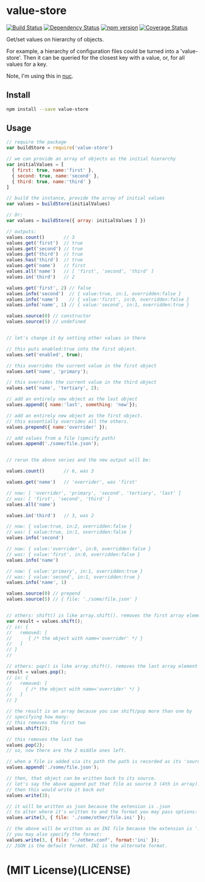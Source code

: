 # value-store
[![Build Status](https://travis-ci.org/elidoran/node-value-store.svg?branch=master)](https://travis-ci.org/elidoran/node-value-store)
[![Dependency Status](https://gemnasium.com/elidoran/node-value-store.png)](https://gemnasium.com/elidoran/node-value-store)
[![npm version](https://badge.fury.io/js/value-store.svg)](http://badge.fury.io/js/value-store)
[![Coverage Status](https://coveralls.io/repos/github/elidoran/node-value-store/badge.svg?branch=master)](https://coveralls.io/github/elidoran/node-value-store?branch=master)

Get/set values on hierarchy of objects.

For example, a hierarchy of configuration files could be turned into a 'value-store'. Then it can be queried for the closest key with a value, or, for all values for a key.

Note, I'm using this in [nuc](https://npmjs.com/package/nuc).

## Install

```sh
npm install --save value-store
```

## Usage

```javascript
// require the package
var buildStore = require('value-store')

// we can provide an array of objects as the initial hierarchy
var initialValues = [
  { first: true, name:'first' },
  { second: true, name:'second' },
  { third: true, name:'third' }
]

// build the instance, provide the array of initial values
var values = buildStore(initialValues)

// Or:
var values = buildStore({ array: initialValues ] })

// outputs:  
values.count()       // 3
values.get('first')  // true
values.get('second') // true
values.get('third')  // true
values.has('third')  // true
values.get('name')   // first
values.all('name')   // [ 'first', 'second', 'third' ]
values.in('third')   // 2

values.get('first', 2) // false
values.info('second')  // { value:true, in:1, overridden:false }
values.info('name')    // { value:'first', in:0, overridden:false }
values.info('name', 1) // { value:'second', in:1, overridden:true }

values.source(0) // constructor
values.source(5) // undefined


// let's change it by setting other values in there

// this puts enabled:true into the first object.
values.set('enabled', true);

// this overrides the current value in the first object
values.set('name', 'primary');

// this overrides the current value in the third object
values.set('name', 'tertiary', 2);

// add an entirely new object as the last object
values.append({ name:'last', something: 'new'});

// add an entirely new object as the first object.
// this essentially overrides all the others.
values.prepend({ name:'overrider' });

// add values from a file (specify path)
values.append('./some/file.json');


// rerun the above series and the new output will be:

values.count()       // 6, was 3

values.get('name')   // 'overrider', was 'first'

// now: [ 'overrider', 'primary', 'second', 'tertiary', 'last' ]
// was: [ 'first', 'second', 'third' ]
values.all('name')

values.in('third')   // 3, was 2

// now: { value:true, in:2, overridden:false }
// was: { value:true, in:1, overridden:false }
values.info('second')

// now: { value:'overrider', in:0, overridden:false }
// was: { value:'first', in:0, overridden:false }
values.info('name')

// now: { value:'primary', in:1, overridden:true }
// was: { value:'second', in:1, overridden:true }
values.info('name', 1)

values.source(0) // prepend
values.source(5) // { file: './some/file.json' }


// others: shift() is like array.shift(). removes the first array element
var result = values.shift();
// is: {
//   removed: [
//      { /* the object with name='overrider' */ }
//   ]
// }
//

// others: pop() is like array.shift(). removes the last array element
result = values.pop();
// is: {
//   removed: [
//     { /* the object with name='overrider' */ }
//   ]
// }

// the result is an array because you can shift/pop more than one by
// specifying how many:
// this removes the first two
values.shift(2);

// this removes the last two
values.pop(2);
// so, now there are the 2 middle ones left.

// when a file is added via its path the path is recorded as its 'source'
values.append('./some/file.json');

// then, that object can be written back to its source.
// let's say the above append put that file as source 3 (4th in array).
// then this would write it back out
values.write(3);

// it will be written as json because the extension is .json
// to alter where it's written to and the format you may pass options:
values.write(3, { file: './some/other/file.ini' });

// the above will be written as an INI file because the extension is '.ini'.
// you may also specify the format:
values.write(3, { file: './other.conf', format:'ini' });
// JSON is the default format. INI is the alternate format.
```


# (MIT License)(LICENSE)
